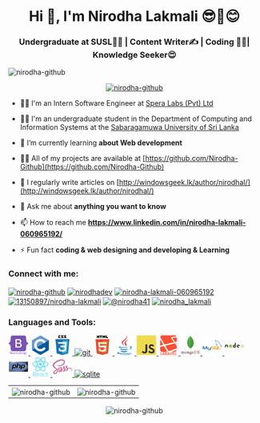 <h1 align="center">Hi 👋, I'm Nirodha Lakmali 😎🥰😊</h1>
<h3 align="center">Undergraduate at SUSL👩‍🎓 | Content Writer✍ | Coding 👩‍💻| Knowledge Seeker😍</h3>

<p align="left"> <img src="https://komarev.com/ghpvc/?username=nirodha-github&label=Profile%20views&color=0e75b6&style=flat" alt="nirodha-github" /> </p>

<p align="center"> <a href="https://github.com/ryo-ma/github-profile-trophy"><img src="https://github-profile-trophy.vercel.app/?username=nirodha-github" alt="nirodha-github" /></a> </p>

<!-- - 🔭 I’m currently working on Open Source Contributing -->

- 👩‍💻 I'm an Intern Software Engineer at [Spera Labs (Pvt) Ltd](https://speralabs.com/)

- 👩‍🎓 I'm an undergraduate student in the Department of Computing and Information Systems at the [Sabaragamuwa University of Sri Lanka](https://www.sab.ac.lk/)

- 🌱 I’m currently learning **about Web development**

- 👨‍💻 All of my projects are available at [https://github.com/Nirodha-Github](https://github.com/Nirodha-Github)

- 📝 I regularly write articles on [http://windowsgeek.lk/author/nirodhal/](http://windowsgeek.lk/author/nirodhal/)

- 💬 Ask me about **anything you want to know**

- 📫 How to reach me **https://www.linkedin.com/in/nirodha-lakmali-060965192/**

- ⚡ Fun fact **coding & web designing and developing & Learning**


<!-- ### Blogs postsBLOG-POST-LIST:START -->
<!-- BLOG-POST-LIST:END -->

<h3 align="left">Connect with me:</h3>
<p align="left">
<a href="https://codepen.io/nirodha-github" target="blank"><img align="center" src="https://raw.githubusercontent.com/rahuldkjain/github-profile-readme-generator/master/src/images/icons/Social/codepen.svg" alt="nirodha-github" height="30" width="40" /></a>
<a href="https://dev.to/nirodhadev" target="blank"><img align="center" src="https://cdn.jsdelivr.net/npm/simple-icons@3.0.1/icons/dev-dot-to.svg" alt="nirodhadev" height="30" width="40" /></a>
<a href="https://linkedin.com/in/nirodha-lakmali-060965192" target="blank"><img align="center" src="https://raw.githubusercontent.com/rahuldkjain/github-profile-readme-generator/master/src/images/icons/Social/linked-in-alt.svg" alt="nirodha-lakmali-060965192" height="30" width="40" /></a>
<a href="https://stackoverflow.com/users/13150897/nirodha-lakmali" target="blank"><img align="center" src="https://raw.githubusercontent.com/rahuldkjain/github-profile-readme-generator/master/src/images/icons/Social/stack-overflow.svg" alt="13150897/nirodha-lakmali" height="30" width="40" /></a>
<a href="https://medium.com/@nirodha41" target="blank"><img align="center" src="https://raw.githubusercontent.com/rahuldkjain/github-profile-readme-generator/master/src/images/icons/Social/medium.svg" alt="@nirodha41" height="30" width="40" /></a>
<a href="https://www.hackerrank.com/nirodha_lakmali" target="blank"><img align="center" src="https://raw.githubusercontent.com/rahuldkjain/github-profile-readme-generator/master/src/images/icons/Social/hackerrank.svg" alt="nirodha_lakmali" height="30" width="40" /></a>
</p>

<h3 align="left">Languages and Tools:</h3>
<p align="left"> <a href="https://getbootstrap.com" target="_blank"> <img src="https://raw.githubusercontent.com/devicons/devicon/master/icons/bootstrap/bootstrap-plain-wordmark.svg" alt="bootstrap" width="40" height="40"/> </a> <a href="https://www.cprogramming.com/" target="_blank"> <img src="https://raw.githubusercontent.com/devicons/devicon/master/icons/c/c-original.svg" alt="c" width="40" height="40"/> </a> <a href="https://www.w3schools.com/css/" target="_blank"> <img src="https://raw.githubusercontent.com/devicons/devicon/master/icons/css3/css3-original-wordmark.svg" alt="css3" width="40" height="40"/> </a> <a href="https://git-scm.com/" target="_blank"> <img src="https://www.vectorlogo.zone/logos/git-scm/git-scm-icon.svg" alt="git" width="40" height="40"/> </a> <a href="https://www.w3.org/html/" target="_blank"> <img src="https://raw.githubusercontent.com/devicons/devicon/master/icons/html5/html5-original-wordmark.svg" alt="html5" width="40" height="40"/> </a> <a href="https://www.java.com" target="_blank"> <img src="https://raw.githubusercontent.com/devicons/devicon/master/icons/java/java-original.svg" alt="java" width="40" height="40"/> </a> <a href="https://developer.mozilla.org/en-US/docs/Web/JavaScript" target="_blank"> <img src="https://raw.githubusercontent.com/devicons/devicon/master/icons/javascript/javascript-original.svg" alt="javascript" width="40" height="40"/> </a> <a href="https://laravel.com/" target="_blank"> <img src="https://raw.githubusercontent.com/devicons/devicon/master/icons/laravel/laravel-plain-wordmark.svg" alt="laravel" width="40" height="40"/> </a> <a href="https://www.mongodb.com/" target="_blank"> <img src="https://raw.githubusercontent.com/devicons/devicon/master/icons/mongodb/mongodb-original-wordmark.svg" alt="mongodb" width="40" height="40"/> </a> <a href="https://www.mysql.com/" target="_blank"> <img src="https://raw.githubusercontent.com/devicons/devicon/master/icons/mysql/mysql-original-wordmark.svg" alt="mysql" width="40" height="40"/> </a> <a href="https://nodejs.org" target="_blank"> <img src="https://raw.githubusercontent.com/devicons/devicon/master/icons/nodejs/nodejs-original-wordmark.svg" alt="nodejs" width="40" height="40"/> </a> <a href="https://www.php.net" target="_blank"> <img src="https://raw.githubusercontent.com/devicons/devicon/master/icons/php/php-original.svg" alt="php" width="40" height="40"/> </a> <a href="https://reactjs.org/" target="_blank"> <img src="https://raw.githubusercontent.com/devicons/devicon/master/icons/react/react-original-wordmark.svg" alt="react" width="40" height="40"/> </a> <a href="https://sass-lang.com" target="_blank"> <img src="https://raw.githubusercontent.com/devicons/devicon/master/icons/sass/sass-original.svg" alt="sass" width="40" height="40"/> </a> <a href="https://www.sqlite.org/" target="_blank"> <img src="https://www.vectorlogo.zone/logos/sqlite/sqlite-icon.svg" alt="sqlite" width="40" height="40"/> </a> </p>

<table>
  <tr><td>
<img align="center" src="https://github-readme-stats.vercel.app/api/top-langs?username=nirodha-github&show_icons=true&locale=en&layout=compact" alt="nirodha-github" />
  </td>
    <td>
<img align="center" src="https://github-readme-stats.vercel.app/api?username=nirodha-github&show_icons=true&locale=en" alt="nirodha-github" />
    </td>
  </tr>
  </table>

<p align="center"><img align="center" src="https://github-readme-streak-stats.herokuapp.com/?user=nirodha-github&" alt="nirodha-github" /></p>
